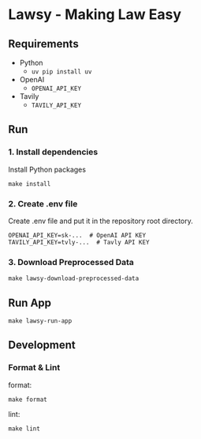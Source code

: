 # Lawsy - Making Law Easy

## Requirements

- Python
    - `uv pip install uv`
- OpenAI
    - `OPENAI_API_KEY`
- Tavily
    - `TAVILY_API_KEY`

## Run

### 1. Install dependencies

Install Python packages

```shell
make install
```

### 2. Create .env file

Create .env file and put it in the repository root directory.

```text
OPENAI_API_KEY=sk-...  # OpenAI API KEY
TAVILY_API_KEY=tvly-...  # Tavly API KEY
```

### 3. Download Preprocessed Data

```shell
make lawsy-download-preprocessed-data
```

## Run App

```shell
make lawsy-run-app
```

## Development

### Format & Lint

format:

```shell
make format
```

lint:

```shell
make lint
```
